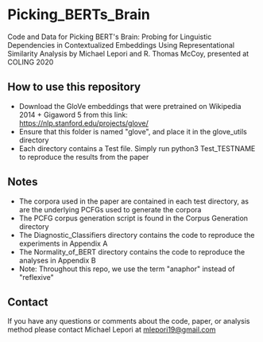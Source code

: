 # Picking_BERTs_Brain

Code and Data for Picking BERT's Brain: Probing for Linguistic Dependencies in Contextualized Embeddings Using Representational Similarity Analysis by Michael Lepori and R. Thomas McCoy, presented at COLING 2020

## How to use this repository
* Download the GloVe embeddings that were pretrained on Wikipedia 2014 + Gigaword 5 from this link: https://nlp.stanford.edu/projects/glove/
* Ensure that this folder is named "glove", and place it in the glove_utils directory
* Each directory contains a Test file. Simply run python3 Test_TESTNAME to reproduce the results from the paper

## Notes
* The corpora used in the paper are contained in each test directory, as are the underlying PCFGs used to generate the corpora
* The PCFG corpus generation script is found in the Corpus Generation directory
* The Diagnostic_Classifiers directory contains the code to reproduce the experiments in Appendix A
* The Normality_of_BERT directory contains the code to reproduce the analyses in Appendix B
* Note: Throughout this repo, we use the term "anaphor" instead of "reflexive"

## Contact

If you have any questions or comments about the code, paper, or analysis method please contact Michael Lepori at mlepori19@gmail.com
